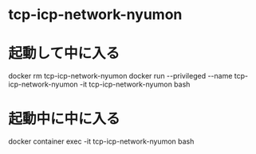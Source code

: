 # tcp-icp-network-nyumon

# 起動して中に入る
docker rm tcp-icp-network-nyumon
docker run --privileged --name tcp-icp-network-nyumon -it tcp-icp-network-nyumon bash

# 起動中に中に入る
 docker container exec -it tcp-icp-network-nyumon bash
